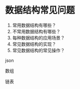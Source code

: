 # 数据结构常见问题

1. 常用数据结构有哪些？
2. 不常用数据结构有哪些？
3. 每种数据结构的应用场景？
4. 常见数据结构的实现？
5. 常见数据结构的常见操作？

json

数组

链表

